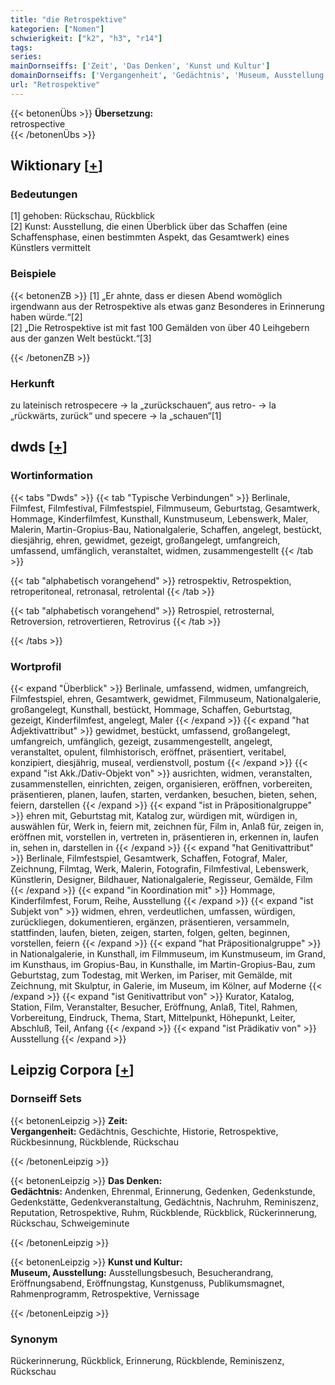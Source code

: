```yaml
---
title: "die Retrospektive"
kategorien: ["Nomen"]
schwierigkeit: ["k2", "h3", "r14"]
tags:
series:
mainDornseiffs: ['Zeit', 'Das Denken', 'Kunst und Kultur']
domainDornseiffs: ['Vergangenheit', 'Gedächtnis', 'Museum, Ausstellung']
url: "Retrospektive"
---
```


{{< betonenÜbs >}}
**Übersetzung:**  
retrospective  
{{< /betonenÜbs >}}

## Wiktionary [[+](https://de.wiktionary.org/wiki/Retrospektive)]

### Bedeutungen
[1] gehoben: Rückschau, Rückblick  
[2] Kunst: Ausstellung, die einen Überblick über das Schaffen (eine Schaffensphase, einen bestimmten Aspekt, das Gesamtwerk) eines Künstlers vermittelt  

### Beispiele
{{< betonenZB >}}
[1] „Er ahnte, dass er diesen Abend womöglich irgendwann aus der Retrospektive als etwas ganz Besonderes in Erinnerung haben würde.“[2]  
[2] „Die Retrospektive ist mit fast 100 Gemälden von über 40 Leihgebern aus der ganzen Welt bestückt.“[3]  

{{< /betonenZB >}}
### Herkunft
zu lateinisch retrospecere → la „zurückschauen“, aus retro- → la „rückwärts, zurück“ und specere → la „schauen“[1]  



## dwds [[+](https://www.dwds.de/wb/Retrospektive)]

### Wortinformation
{{< tabs "Dwds" >}}
{{< tab "Typische Verbindungen" >}}
Berlinale, Filmfest, Filmfestival, Filmfestspiel, Filmmuseum, Geburtstag, Gesamtwerk, Hommage, Kinderfilmfest, Kunsthall, Kunstmuseum, Lebenswerk, Maler, Malerin, Martin-Gropius-Bau, Nationalgalerie, Schaffen, angelegt, bestückt, diesjährig, ehren, gewidmet, gezeigt, großangelegt, umfangreich, umfassend, umfänglich, veranstaltet, widmen, zusammengestellt
{{< /tab >}}

{{< tab "alphabetisch vorangehend" >}}
retrospektiv, Retrospektion, retroperitoneal, retronasal, retrolental
{{< /tab >}}

{{< tab "alphabetisch vorangehend" >}}
Retrospiel, retrosternal, Retroversion, retrovertieren, Retrovirus
{{< /tab >}}

{{< /tabs >}}

### Wortprofil
{{< expand "Überblick" >}} Berlinale, umfassend, widmen, umfangreich, Filmfestspiel, ehren, Gesamtwerk, gewidmet, Filmmuseum, Nationalgalerie, großangelegt, Kunsthall, bestückt, Hommage, Schaffen, Geburtstag, gezeigt, Kinderfilmfest, angelegt, Maler {{< /expand >}}
{{< expand "hat Adjektivattribut" >}} gewidmet, bestückt, umfassend, großangelegt, umfangreich, umfänglich, gezeigt, zusammengestellt, angelegt, veranstaltet, opulent, filmhistorisch, eröffnet, präsentiert, veritabel, konzipiert, diesjährig, museal, verdienstvoll, postum {{< /expand >}}
{{< expand "ist Akk./Dativ-Objekt von" >}} ausrichten, widmen, veranstalten, zusammenstellen, einrichten, zeigen, organisieren, eröffnen, vorbereiten, präsentieren, planen, laufen, starten, verdanken, besuchen, bieten, sehen, feiern, darstellen {{< /expand >}}
{{< expand "ist in Präpositionalgruppe" >}} ehren mit, Geburtstag mit, Katalog zur, würdigen mit, würdigen in, auswählen für, Werk in, feiern mit, zeichnen für, Film in, Anlaß für, zeigen in, eröffnen mit, vorstellen in, vertreten in, präsentieren in, erkennen in, laufen in, sehen in, darstellen in {{< /expand >}}
{{< expand "hat Genitivattribut" >}} Berlinale, Filmfestspiel, Gesamtwerk, Schaffen, Fotograf, Maler, Zeichnung, Filmtag, Werk, Malerin, Fotografin, Filmfestival, Lebenswerk, Künstlerin, Designer, Bildhauer, Nationalgalerie, Regisseur, Gemälde, Film {{< /expand >}}
{{< expand "in Koordination mit" >}} Hommage, Kinderfilmfest, Forum, Reihe, Ausstellung {{< /expand >}}
{{< expand "ist Subjekt von" >}} widmen, ehren, verdeutlichen, umfassen, würdigen, zurückliegen, dokumentieren, ergänzen, präsentieren, versammeln, stattfinden, laufen, bieten, zeigen, starten, folgen, gelten, beginnen, vorstellen, feiern {{< /expand >}}
{{< expand "hat Präpositionalgruppe" >}} in Nationalgalerie, in Kunsthall, im Filmmuseum, im Kunstmuseum, im Grand, im Kunsthaus, im Gropius-Bau, in Kunsthalle, im Martin-Gropius-Bau, zum Geburtstag, zum Todestag, mit Werken, im Pariser, mit Gemälde, mit Zeichnung, mit Skulptur, in Galerie, im Museum, im Kölner, auf Moderne {{< /expand >}}
{{< expand "ist Genitivattribut von" >}} Kurator, Katalog, Station, Film, Veranstalter, Besucher, Eröffnung, Anlaß, Titel, Rahmen, Vorbereitung, Eindruck, Thema, Start, Mittelpunkt, Höhepunkt, Leiter, Abschluß, Teil, Anfang {{< /expand >}}
{{< expand "ist Prädikativ von" >}} Ausstellung {{< /expand >}}

## Leipzig Corpora [[+](https://corpora.uni-leipzig.de/en/res?word=Retrospektive&corpusId=deu_newscrawl-public_2018)]

### Dornseiff Sets
{{< betonenLeipzig >}}
**Zeit:**  
**Vergangenheit:** Gedächtnis, Geschichte, Historie, Retrospektive, Rückbesinnung, Rückblende, Rückschau  

{{< /betonenLeipzig >}}


{{< betonenLeipzig >}}
**Das Denken:**  
**Gedächtnis:** Andenken, Ehrenmal, Erinnerung, Gedenken, Gedenkstunde, Gedenkstätte, Gedenkveranstaltung, Gedächtnis, Nachruhm, Reminiszenz, Reputation, Retrospektive, Ruhm, Rückblende, Rückblick, Rückerinnerung, Rückschau, Schweigeminute  

{{< /betonenLeipzig >}}


{{< betonenLeipzig >}}
**Kunst und Kultur:**  
**Museum, Ausstellung:** Ausstellungsbesuch, Besucherandrang, Eröffnungsabend, Eröffnungstag, Kunstgenuss, Publikumsmagnet, Rahmenprogramm, Retrospektive, Vernissage  

{{< /betonenLeipzig >}}

### Synonym
Rückerinnerung, Rückblick, Erinnerung, Rückblende, Reminiszenz, Rückschau

